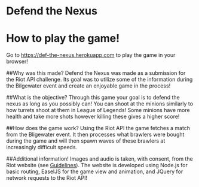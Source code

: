 # Defend the Nexus

# How to play the game!
Go to <a href="https://def-the-nexus.herokuapp.com">https://def-the-nexus.herokuapp.com</a> to play the game in your browser!

##Why was this made?
Defend the Nexus was made as a submission for the Riot API challenge.  Its goal was to utilize some of the information during the Bilgewater event and create an enjoyable game in the process!

##What is the objective?
Through this game your goal is to defend the nexus as long as you possibly can! You can shoot at the minions similarly to how turrets shoot at them in League of Legends!  Some minions have more health and take more shots however killing these gives a higher score!

##How does the game work?
Using the Riot API the game fetches a match from the Bligewater event.  It then processes what brawlers were bought during the game and will then spawn waves of these brawlers at increasingly difficult speeds.

##Additional information!
Images and audio is taken, with consent, from the Riot website (see <a href="https://developer.riotgames.com/docs/app-guidelines">Guidelines</a>).  The website is developed using Node.js for basic routing, EaselJS for the game view and animation, and JQuery for network requests to the Riot API!
